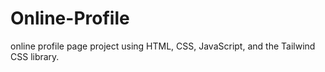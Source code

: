 # Online-Profile
  online profile page project using HTML, CSS, JavaScript, and the Tailwind CSS library. 
